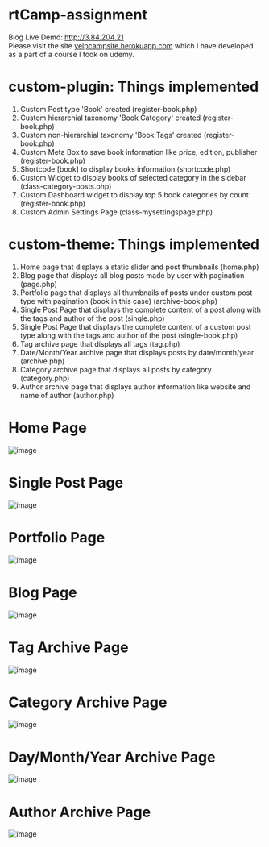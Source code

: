 # rtCamp-assignment

Blog Live Demo: http://3.84.204.21  
Please visit the site [yelpcampsite.herokuapp.com](https://yelpcampsite.herokuapp.com) which I have developed as a part of a course I took on udemy.

# custom-plugin: Things implemented
1) Custom Post type 'Book' created (register-book.php)
2) Custom hierarchial taxonomy 'Book Category' created (register-book.php)
3) Custom non-hierarchial taxonomy 'Book Tags' created (register-book.php)
4) Custom Meta Box to save book information like price, edition, publisher (register-book.php)
5) Shortcode [book] to display books information (shortcode.php)
6) Custom Widget to display books of selected category in the sidebar (class-category-posts.php)
8) Custom Dashboard widget to display top 5 book categories by count (register-book.php)
9) Custom Admin Settings Page (class-mysettingspage.php)

# custom-theme: Things implemented
1) Home page that displays a static slider and post thumbnails (home.php)
2) Blog page that displays all blog posts made by user with pagination (page.php)
3) Portfolio page that displays all thumbnails of posts under custom post type with pagination (book in this case) (archive-book.php)
4) Single Post Page that displays the complete content of a post along with the tags and author of the post (single.php)
5) Single Post Page that displays the complete content of a custom post type along with the tags and author of the post (single-book.php)
5) Tag archive page that displays all tags (tag.php)
6) Date/Month/Year archive page that displays posts by date/month/year (archive.php)
7) Category archive page that displays all posts by category (category.php)
8) Author archive page that displays author information like website and name of author (author.php)

# Home Page
![image](/custom-theme/Home.png)

# Single Post Page
![image](/custom-theme/Single.png)

# Portfolio Page
![image](/custom-theme/Portfolio.png)

# Blog Page
![image](/custom-theme/Blog.png)

# Tag Archive Page
![image](/custom-theme/Tag-archive.png)

# Category Archive Page
![image](/custom-theme/Category-archive.png)

# Day/Month/Year Archive Page
![image](/custom-theme/Day-archive.png)

# Author Archive Page
![image](/custom-theme/Author-archive.png)
